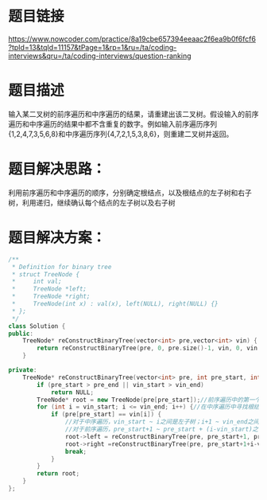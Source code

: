 题目链接
===
https://www.nowcoder.com/practice/8a19cbe657394eeaac2f6ea9b0f6fcf6?tpId=13&tqId=11157&tPage=1&rp=1&ru=/ta/coding-interviews&qru=/ta/coding-interviews/question-ranking

题目描述
===
输入某二叉树的前序遍历和中序遍历的结果，请重建出该二叉树。假设输入的前序遍历和中序遍历的结果中都不含重复的数字。例如输入前序遍历序列{1,2,4,7,3,5,6,8}和中序遍历序列{4,7,2,1,5,3,8,6}，则重建二叉树并返回。

题目解决思路：
===
利用前序遍历和中序遍历的顺序，分别确定根结点，以及根结点的左子树和右子树，利用递归，继续确认每个结点的左子树以及右子树

题目解决方案：
===
```cpp
/**
 * Definition for binary tree
 * struct TreeNode {
 *     int val;
 *     TreeNode *left;
 *     TreeNode *right;
 *     TreeNode(int x) : val(x), left(NULL), right(NULL) {}
 * };
 */
class Solution {
public:
    TreeNode* reConstructBinaryTree(vector<int> pre,vector<int> vin) {
        return reConstructBinaryTree(pre, 0, pre.size()-1, vin, 0, vin.size()-1);
    }

private:
    TreeNode* reConstructBinaryTree(vector<int> pre, int pre_start, int pre_end, vector<int> vin, int vin_start, int vin_end) {
        if (pre_start > pre_end || vin_start > vin_end)
            return NULL;
        TreeNode* root = new TreeNode(pre[pre_start]);//前序遍历中的第一个节点必然是根结点，然后是左子树，最后是右子树
        for (int i = vin_start; i <= vin_end; i++) {//在中序遍历中寻找根结点位置，根结点的左边是对应的左子树，右边是对应的右子树
            if (pre[pre_start] == vin[i]) {
                //对于中序遍历，vin_start ~ i之间是左子树；i+1 ~ vin_end之间是右子树
                //对于前序遍历，pre_start+1 ~ pre_start + (i-vin_start)之间是左子树，pre_start+1+(i-vin_start) ~ pre_end之间是右子树
                root->left = reConstructBinaryTree(pre, pre_start+1, pre_start+(i-vin_start), vin, vin_start, i - 1);
                root->right =reConstructBinaryTree(pre, pre_start+1+i-vin_start, pre_end, vin, i+1, vin_end);
                break;
            }
        }
        return root;
    }
};
```
